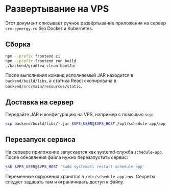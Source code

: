 # Развертывание на VPS

Этот документ описывает ручное развёртывание приложения на сервер `crm-cynergy.ru` без Docker и Kubernetes.

## Сборка

```bash
npm --prefix frontend ci
npm --prefix frontend run build
./backend/gradlew clean bootJar
```

После выполнения команд исполняемый JAR находится в `backend/build/libs`, а статика React скопирована в `backend/src/main/resources/static`.

## Доставка на сервер

Передайте JAR и конфигурацию на VPS, например с помощью `scp`:

```bash
scp backend/build/libs/*.jar $VPS_USER@$VPS_HOST:/opt/schedule-app/app.jar
```

## Перезапуск сервиса

На сервере приложение запускается как systemd‑служба `schedule-app`. После обновления файла нужно перезапустить сервис:

```bash
ssh $VPS_USER@$VPS_HOST 'sudo systemctl restart schedule-app'
```

Переменные окружения хранятся в `/etc/schedule-app.env`. Секреты следует задавать там и ограничивать доступ к файлу.
